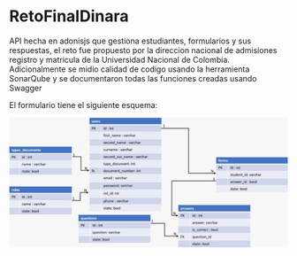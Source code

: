 ﻿# RetoFinalDinara
API hecha en adonisjs que gestiona estudiantes, formularios y sus respuestas, el reto fue propuesto por la direccion nacional de admisiones registro y matricula de la Universidad Nacional de Colombia.
Adicionalmente se midio calidad de codigo usando la herramienta SonarQube y se documentaron todas las funciones creadas usando Swagger

El formulario tiene el siguiente esquema:

![Esquema del formulerio](https://github.com/jyarac/RetoFinalDinara/blob/main/esquema.jpg)
